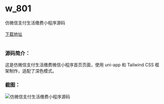 # w_801
仿微信支付生活缴费小程序源码
<br/></br>
[下载地址](https://www.uuid2.com/801.html "下载地址")
<br/></br>
<h3>源码简介：</h3>
<p>这是仿微信支付生活缴费微信小程序首页页面，使用 uni-app 和 Tailwind CSS 框架制作，适配了深色模式。<p>
<h3>截图：</h3>
<img src="https://www.uuid2.com/wp-content/uploads/img/202105/9266484811.jpg" alt="仿微信支付生活缴费小程序源码">
